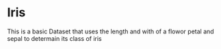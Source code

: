 # Iris

This is a basic Dataset that uses the length and with of a flowor petal and sepal to determain its class of iris
